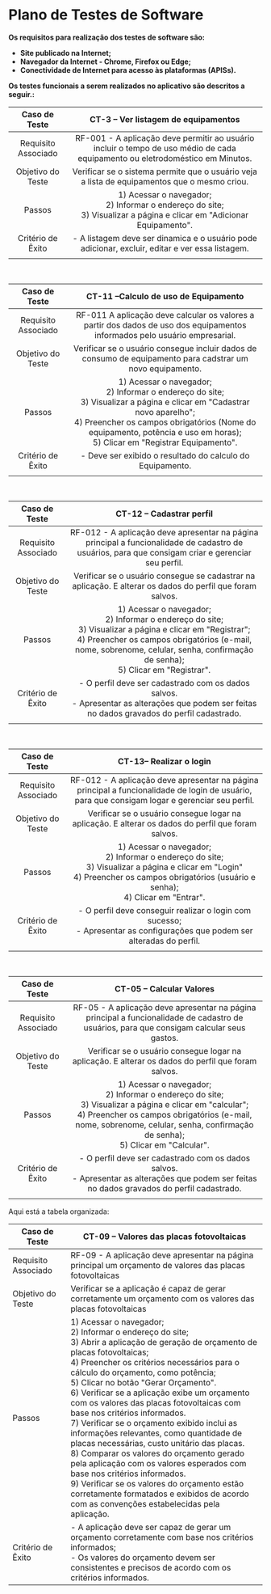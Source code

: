 # Plano de Testes de Software

**Os requisitos para realização dos testes de software são:**
- **Site publicado na Internet;**
- **Navegador da Internet - Chrome, Firefox ou Edge;**
- **Conectividade de Internet para acesso às plataformas (APISs).**

 **Os testes funcionais a serem realizados no aplicativo são descritos a seguir.:**
 <br>
 

 |**Caso de Teste** 	| **CT-3 – Ver listagem de equipamentos** 	|
|:---:	|:---:	|
|Requisito Associado 	|RF-001 - A aplicação deve permitir ao usuário incluir o tempo de uso médio de cada equipamento ou eletrodoméstico em Minutos. |
|Objetivo do Teste 	| Verificar se o sistema permite que o usuário veja a lista de equipamentos que o mesmo criou.|
|Passos 	| 1) Acessar o navegador; <br> 2) Informar o endereço do site; <br> 3) Visualizar a página e clicar em "Adicionar Equipamento". <br> |
|Critério de Êxito | - A listagem deve ser dinamica e o usuário pode adicionar, excluir, editar e ver essa listagem. |
|  	|  	|
<br>

|**Caso de Teste** 	| **CT-11 –Calculo de uso de Equipamento** 	|
|:---:	|:---:	|
|Requisito Associado 	|RF-011	A aplicação deve calcular os valores a partir dos dados de uso dos equipamentos informados pelo usuário empresarial. |
|Objetivo do Teste 	| Verificar se o usuário consegue incluir dados de consumo de equipamento para cadstrar um novo equipamento.|
|Passos 	| 1) Acessar o navegador; <br> 2) Informar o endereço do site; <br> 3) Visualizar a página e clicar em "Cadastrar novo aparelho"; <br> 4) Preencher os campos obrigatórios (Nome do equipamento, potência e uso em horas); <br> 5) Clicar em "Registrar Equipamento". |
|Critério de Êxito | - Deve ser exibido o resultado do calculo do Equipamento. |
|  	|  	|
<br>
 
|**Caso de Teste** 	| **CT-12 – Cadastrar perfil** 	|
|:---:	|:---:	|
|Requisito Associado 	| RF-012 - A aplicação deve apresentar na página principal a funcionalidade de cadastro de usuários, para que consigam criar e gerenciar seu perfil. |
|Objetivo do Teste 	| Verificar se o usuário consegue se cadastrar na aplicação. E alterar os dados do perfil que foram salvos.|
|Passos 	| 1) Acessar o navegador; <br> 2) Informar o endereço do site; <br> 3) Visualizar a página e clicar em "Registrar"; <br> 4) Preencher os campos obrigatórios (e-mail, nome, sobrenome, celular, senha, confirmação de senha); <br> 5) Clicar em "Registrar". |
|Critério de Êxito | - O perfil deve ser cadastrado com os dados salvos. <br> - Apresentar as alterações que podem ser feitas no dados gravados do perfil cadastrado. |
|  	|  	|
<br>
 
|**Caso de Teste** 	| **CT-13– Realizar o login** 	|
|:---:	|:---:	|
|Requisito Associado 	| RF-012 - A aplicação deve apresentar na página principal a funcionalidade de login de usuário, para que consigam logar e gerenciar seu perfil. |
|Objetivo do Teste 	| Verificar se o usuário consegue logar na aplicação. E alterar os dados do perfil que foram salvos.|
|Passos 	| 1) Acessar o navegador; <br> 2) Informar o endereço do site; <br> 3) Visualizar a página e clicar em "Login" <br>4) Preencher os campos obrigatórios (usuário e senha); <br> 4) Clicar em "Entrar". |
|Critério de Êxito | - O perfil deve conseguir realizar o login com sucesso; <br> - Apresentar as configurações que podem ser alteradas do perfil. |
|  	|  	|
<br>

|**Caso de Teste** 	| **CT-05 – Calcular Valores** 	|
|:---:	|:---:	|
|Requisito Associado 	| RF-05 - A aplicação deve apresentar na página principal a funcionalidade de cadastro de usuários, para que consigam calcular seus gastos. |
|Objetivo do Teste 	| Verificar se o usuário consegue logar na aplicação. E alterar os dados do perfil que foram salvos.|
|Passos 	| 1) Acessar o navegador; <br> 2) Informar o endereço do site; <br> 3) Visualizar a página e clicar em "calcular"; <br> 4) Preencher os campos obrigatórios (e-mail, nome, sobrenome, celular, senha, confirmação de senha); <br> 5) Clicar em "Calcular".  |
|Critério de Êxito | - O perfil deve ser cadastrado com os dados salvos. <br> - Apresentar as alterações que podem ser feitas no dados gravados do perfil cadastrado. |
|  	|  	|<br>

Aqui está a tabela organizada:

| Caso de Teste       | CT-09 – Valores das placas fotovoltaicas                                              |
|---------------------|-----------------------------------------------------------------------------------|
| Requisito Associado | RF-09 - A aplicação deve apresentar na página principal um orçamento de valores das placas fotovoltaicas |
| Objetivo do Teste   | Verificar se a aplicação é capaz de gerar corretamente um orçamento com os valores das placas fotovoltaicas |
| Passos              | 1) Acessar o navegador; <br> 2) Informar o endereço do site; <br> 3) Abrir a aplicação de geração de orçamento de placas fotovoltaicas; <br> 4) Preencher os critérios necessários para o cálculo do orçamento, como potência; <br> 5) Clicar no botão "Gerar Orçamento". <br> 6) Verificar se a aplicação exibe um orçamento com os valores das placas fotovoltaicas com base nos critérios informados. <br> 7) Verificar se o orçamento exibido inclui as informações relevantes, como quantidade de placas necessárias, custo unitário das placas. <br> 8) Comparar os valores do orçamento gerado pela aplicação com os valores esperados com base nos critérios informados. <br> 9) Verificar se os valores do orçamento estão corretamente formatados e exibidos de acordo com as convenções estabelecidas pela aplicação. |
| Critério de Êxito   | - A aplicação deve ser capaz de gerar um orçamento corretamente com base nos critérios informados; <br> - Os valores do orçamento devem ser consistentes e precisos de acordo com os critérios informados. |

<br>
